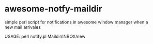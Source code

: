 awesome-notfy-maildir
=====================

simple perl script for notifications in awesome window manager when a new mail arrivales

USAGE:
perl notify.pl Maildir/INBOX/new

